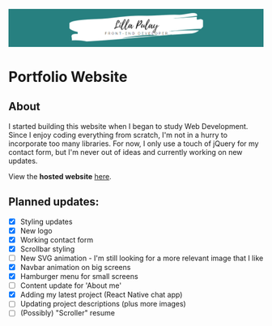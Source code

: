 ![header](/img/aboutmeheader.PNG)

# Portfolio Website

## About
I started building this website when I began to study Web Development. Since I enjoy coding everything from scratch, I'm not in a hurry to incorporate too many libraries. For now, I only use a touch of jQuery for my contact form, but I'm never out of ideas and currently working on new updates. 

View the **hosted website** [here](https://lillapulay.dev/).

## Planned updates:
- [x] Styling updates
- [x] New logo
- [x] Working contact form 
- [x] Scrollbar styling
- [ ] New SVG animation - I'm still looking for a more relevant image that I like
- [x] Navbar animation on big screens
- [x] Hamburger menu for small screens
- [ ] Content update for 'About me'
- [x] Adding my latest project (React Native chat app)
- [ ] Updating project descriptions (plus more images)
- [ ] (Possibly) "Scroller" resume

